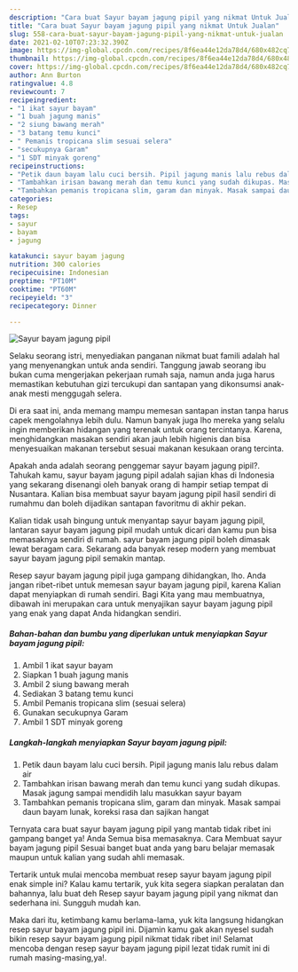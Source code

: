 ```yaml
---
description: "Cara buat Sayur bayam jagung pipil yang nikmat Untuk Jualan"
title: "Cara buat Sayur bayam jagung pipil yang nikmat Untuk Jualan"
slug: 558-cara-buat-sayur-bayam-jagung-pipil-yang-nikmat-untuk-jualan
date: 2021-02-10T07:23:32.390Z
image: https://img-global.cpcdn.com/recipes/8f6ea44e12da78d4/680x482cq70/sayur-bayam-jagung-pipil-foto-resep-utama.jpg
thumbnail: https://img-global.cpcdn.com/recipes/8f6ea44e12da78d4/680x482cq70/sayur-bayam-jagung-pipil-foto-resep-utama.jpg
cover: https://img-global.cpcdn.com/recipes/8f6ea44e12da78d4/680x482cq70/sayur-bayam-jagung-pipil-foto-resep-utama.jpg
author: Ann Burton
ratingvalue: 4.8
reviewcount: 7
recipeingredient:
- "1 ikat sayur bayam"
- "1 buah jagung manis"
- "2 siung bawang merah"
- "3 batang temu kunci"
- " Pemanis tropicana slim sesuai selera"
- "secukupnya Garam"
- "1 SDT minyak goreng"
recipeinstructions:
- "Petik daun bayam lalu cuci bersih. Pipil jagung manis lalu rebus dalam air"
- "Tambahkan irisan bawang merah dan temu kunci yang sudah dikupas. Masak jagung sampai mendidih lalu masukkan sayur bayam"
- "Tambahkan pemanis tropicana slim, garam dan minyak. Masak sampai daun bayam lunak, koreksi rasa dan sajikan hangat"
categories:
- Resep
tags:
- sayur
- bayam
- jagung

katakunci: sayur bayam jagung 
nutrition: 300 calories
recipecuisine: Indonesian
preptime: "PT10M"
cooktime: "PT60M"
recipeyield: "3"
recipecategory: Dinner

---
```



![Sayur bayam jagung pipil](https://img-global.cpcdn.com/recipes/8f6ea44e12da78d4/680x482cq70/sayur-bayam-jagung-pipil-foto-resep-utama.jpg)

Selaku seorang istri, menyediakan panganan nikmat buat famili adalah hal yang menyenangkan untuk anda sendiri. Tanggung jawab seorang ibu bukan cuma mengerjakan pekerjaan rumah saja, namun anda juga harus memastikan kebutuhan gizi tercukupi dan santapan yang dikonsumsi anak-anak mesti menggugah selera.

Di era  saat ini, anda memang mampu memesan santapan instan tanpa harus capek mengolahnya lebih dulu. Namun banyak juga lho mereka yang selalu ingin memberikan hidangan yang terenak untuk orang tercintanya. Karena, menghidangkan masakan sendiri akan jauh lebih higienis dan bisa menyesuaikan makanan tersebut sesuai makanan kesukaan orang tercinta. 



Apakah anda adalah seorang penggemar sayur bayam jagung pipil?. Tahukah kamu, sayur bayam jagung pipil adalah sajian khas di Indonesia yang sekarang disenangi oleh banyak orang di hampir setiap tempat di Nusantara. Kalian bisa membuat sayur bayam jagung pipil hasil sendiri di rumahmu dan boleh dijadikan santapan favoritmu di akhir pekan.

Kalian tidak usah bingung untuk menyantap sayur bayam jagung pipil, lantaran sayur bayam jagung pipil mudah untuk dicari dan kamu pun bisa memasaknya sendiri di rumah. sayur bayam jagung pipil boleh dimasak lewat beragam cara. Sekarang ada banyak resep modern yang membuat sayur bayam jagung pipil semakin mantap.

Resep sayur bayam jagung pipil juga gampang dihidangkan, lho. Anda jangan ribet-ribet untuk memesan sayur bayam jagung pipil, karena Kalian dapat menyiapkan di rumah sendiri. Bagi Kita yang mau membuatnya, dibawah ini merupakan cara untuk menyajikan sayur bayam jagung pipil yang enak yang dapat Anda hidangkan sendiri.

<!--inarticleads1-->

##### Bahan-bahan dan bumbu yang diperlukan untuk menyiapkan Sayur bayam jagung pipil:

1. Ambil 1 ikat sayur bayam
1. Siapkan 1 buah jagung manis
1. Ambil 2 siung bawang merah
1. Sediakan 3 batang temu kunci
1. Ambil  Pemanis tropicana slim (sesuai selera)
1. Gunakan secukupnya Garam
1. Ambil 1 SDT minyak goreng




<!--inarticleads2-->

##### Langkah-langkah menyiapkan Sayur bayam jagung pipil:

1. Petik daun bayam lalu cuci bersih. Pipil jagung manis lalu rebus dalam air
1. Tambahkan irisan bawang merah dan temu kunci yang sudah dikupas. Masak jagung sampai mendidih lalu masukkan sayur bayam
1. Tambahkan pemanis tropicana slim, garam dan minyak. Masak sampai daun bayam lunak, koreksi rasa dan sajikan hangat




Ternyata cara buat sayur bayam jagung pipil yang mantab tidak ribet ini gampang banget ya! Anda Semua bisa memasaknya. Cara Membuat sayur bayam jagung pipil Sesuai banget buat anda yang baru belajar memasak maupun untuk kalian yang sudah ahli memasak.

Tertarik untuk mulai mencoba membuat resep sayur bayam jagung pipil enak simple ini? Kalau kamu tertarik, yuk kita segera siapkan peralatan dan bahannya, lalu buat deh Resep sayur bayam jagung pipil yang nikmat dan sederhana ini. Sungguh mudah kan. 

Maka dari itu, ketimbang kamu berlama-lama, yuk kita langsung hidangkan resep sayur bayam jagung pipil ini. Dijamin kamu gak akan nyesel sudah bikin resep sayur bayam jagung pipil nikmat tidak ribet ini! Selamat mencoba dengan resep sayur bayam jagung pipil lezat tidak rumit ini di rumah masing-masing,ya!.


